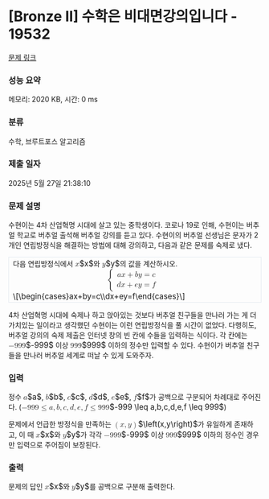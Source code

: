 # [Bronze II] 수학은 비대면강의입니다 - 19532 

[문제 링크](https://www.acmicpc.net/problem/19532) 

### 성능 요약

메모리: 2020 KB, 시간: 0 ms

### 분류

수학, 브루트포스 알고리즘

### 제출 일자

2025년 5월 27일 21:38:10

### 문제 설명

<p>수현이는 4차 산업혁명 시대에 살고 있는 중학생이다. 코로나 19로 인해, 수현이는 버추얼 학교로 버추얼 출석해 버추얼 강의를 듣고 있다. 수현이의 버추얼 선생님은 문자가 2개인 연립방정식을 해결하는 방법에 대해 강의하고, 다음과 같은 문제를 숙제로 냈다.</p>

<div style="border: 1px solid #e4e9f0; padding: 2px 8px;">다음 연립방정식에서 <mjx-container class="MathJax" jax="CHTML" style="font-size: 109%; position: relative;"><mjx-math class="MJX-TEX" aria-hidden="true"><mjx-mi class="mjx-i"><mjx-c class="mjx-c1D465 TEX-I"></mjx-c></mjx-mi></mjx-math><mjx-assistive-mml unselectable="on" display="inline"><math xmlns="http://www.w3.org/1998/Math/MathML"><mi>x</mi></math></mjx-assistive-mml><span aria-hidden="true" class="no-mathjax mjx-copytext">$x$</span></mjx-container>와 <mjx-container class="MathJax" jax="CHTML" style="font-size: 109%; position: relative;"><mjx-math class="MJX-TEX" aria-hidden="true"><mjx-mi class="mjx-i"><mjx-c class="mjx-c1D466 TEX-I"></mjx-c></mjx-mi></mjx-math><mjx-assistive-mml unselectable="on" display="inline"><math xmlns="http://www.w3.org/1998/Math/MathML"><mi>y</mi></math></mjx-assistive-mml><span aria-hidden="true" class="no-mathjax mjx-copytext">$y$</span></mjx-container>의 값을 계산하시오.<br>
<mjx-container class="MathJax" jax="CHTML" display="true" style="font-size: 109%; position: relative;"><mjx-math display="true" class="MJX-TEX" aria-hidden="true" style="margin-left: 0px; margin-right: 0px;"><mjx-mrow><mjx-mo class="mjx-s3"><mjx-c class="mjx-c7B TEX-S3"></mjx-c></mjx-mo><mjx-mtable style="min-width: 5.154em;"><mjx-table><mjx-itable><mjx-mtr><mjx-mtd style="text-align: left; padding-bottom: 0.1em;"><mjx-mi class="mjx-i"><mjx-c class="mjx-c1D44E TEX-I"></mjx-c></mjx-mi><mjx-mi class="mjx-i"><mjx-c class="mjx-c1D465 TEX-I"></mjx-c></mjx-mi><mjx-mo class="mjx-n" space="3"><mjx-c class="mjx-c2B"></mjx-c></mjx-mo><mjx-mi class="mjx-i" space="3"><mjx-c class="mjx-c1D44F TEX-I"></mjx-c></mjx-mi><mjx-mi class="mjx-i"><mjx-c class="mjx-c1D466 TEX-I"></mjx-c></mjx-mi><mjx-mo class="mjx-n" space="4"><mjx-c class="mjx-c3D"></mjx-c></mjx-mo><mjx-mi class="mjx-i" space="4"><mjx-c class="mjx-c1D450 TEX-I"></mjx-c></mjx-mi><mjx-tstrut></mjx-tstrut></mjx-mtd></mjx-mtr><mjx-mtr><mjx-mtd style="text-align: left; padding-top: 0.1em;"><mjx-mi class="mjx-i"><mjx-c class="mjx-c1D451 TEX-I"></mjx-c></mjx-mi><mjx-mi class="mjx-i"><mjx-c class="mjx-c1D465 TEX-I"></mjx-c></mjx-mi><mjx-mo class="mjx-n" space="3"><mjx-c class="mjx-c2B"></mjx-c></mjx-mo><mjx-mi class="mjx-i" space="3"><mjx-c class="mjx-c1D452 TEX-I"></mjx-c></mjx-mi><mjx-mi class="mjx-i"><mjx-c class="mjx-c1D466 TEX-I"></mjx-c></mjx-mi><mjx-mo class="mjx-n" space="4"><mjx-c class="mjx-c3D"></mjx-c></mjx-mo><mjx-mi class="mjx-i" space="4"><mjx-c class="mjx-c1D453 TEX-I"></mjx-c></mjx-mi><mjx-tstrut></mjx-tstrut></mjx-mtd></mjx-mtr></mjx-itable></mjx-table></mjx-mtable><mjx-mo class="mjx-n" style="vertical-align: 0.25em;"></mjx-mo></mjx-mrow></mjx-math><mjx-assistive-mml unselectable="on" display="block"><math xmlns="http://www.w3.org/1998/Math/MathML" display="block"><mrow data-mjx-texclass="INNER"><mo data-mjx-texclass="OPEN">{</mo><mtable columnalign="left left" columnspacing="1em" rowspacing=".2em"><mtr><mtd><mi>a</mi><mi>x</mi><mo>+</mo><mi>b</mi><mi>y</mi><mo>=</mo><mi>c</mi></mtd></mtr><mtr><mtd><mi>d</mi><mi>x</mi><mo>+</mo><mi>e</mi><mi>y</mi><mo>=</mo><mi>f</mi></mtd></mtr></mtable><mo data-mjx-texclass="CLOSE" fence="true" stretchy="true" symmetric="true"></mo></mrow></math></mjx-assistive-mml><span aria-hidden="true" class="no-mathjax mjx-copytext">\[\begin{cases}ax+by=c\\dx+ey=f\end{cases}\]</span> </mjx-container></div>

<p>4차 산업혁명 시대에 숙제나 하고 앉아있는 것보다 버추얼 친구들을 만나러 가는 게 더 가치있는 일이라고 생각했던 수현이는 이런 연립방정식을 풀 시간이 없었다. 다행히도, 버추얼 강의의 숙제 제출은 인터넷 창의 빈 칸에 수들을 입력하는 식이다. 각 칸에는 <mjx-container class="MathJax" jax="CHTML" style="font-size: 109%; position: relative;"><mjx-math class="MJX-TEX" aria-hidden="true"><mjx-mo class="mjx-n"><mjx-c class="mjx-c2212"></mjx-c></mjx-mo><mjx-mn class="mjx-n"><mjx-c class="mjx-c39"></mjx-c><mjx-c class="mjx-c39"></mjx-c><mjx-c class="mjx-c39"></mjx-c></mjx-mn></mjx-math><mjx-assistive-mml unselectable="on" display="inline"><math xmlns="http://www.w3.org/1998/Math/MathML"><mo>−</mo><mn>999</mn></math></mjx-assistive-mml><span aria-hidden="true" class="no-mathjax mjx-copytext">$-999$</span></mjx-container> 이상 <mjx-container class="MathJax" jax="CHTML" style="font-size: 109%; position: relative;"><mjx-math class="MJX-TEX" aria-hidden="true"><mjx-mn class="mjx-n"><mjx-c class="mjx-c39"></mjx-c><mjx-c class="mjx-c39"></mjx-c><mjx-c class="mjx-c39"></mjx-c></mjx-mn></mjx-math><mjx-assistive-mml unselectable="on" display="inline"><math xmlns="http://www.w3.org/1998/Math/MathML"><mn>999</mn></math></mjx-assistive-mml><span aria-hidden="true" class="no-mathjax mjx-copytext">$999$</span></mjx-container> 이하의 정수만 입력할 수 있다. 수현이가 버추얼 친구들을 만나러 버추얼 세계로 떠날 수 있게 도와주자.</p>

### 입력 

 <p>정수 <mjx-container class="MathJax" jax="CHTML" style="font-size: 109%; position: relative;"><mjx-math class="MJX-TEX" aria-hidden="true"><mjx-mi class="mjx-i"><mjx-c class="mjx-c1D44E TEX-I"></mjx-c></mjx-mi></mjx-math><mjx-assistive-mml unselectable="on" display="inline"><math xmlns="http://www.w3.org/1998/Math/MathML"><mi>a</mi></math></mjx-assistive-mml><span aria-hidden="true" class="no-mathjax mjx-copytext">$a$</span></mjx-container>, <mjx-container class="MathJax" jax="CHTML" style="font-size: 109%; position: relative;"><mjx-math class="MJX-TEX" aria-hidden="true"><mjx-mi class="mjx-i"><mjx-c class="mjx-c1D44F TEX-I"></mjx-c></mjx-mi></mjx-math><mjx-assistive-mml unselectable="on" display="inline"><math xmlns="http://www.w3.org/1998/Math/MathML"><mi>b</mi></math></mjx-assistive-mml><span aria-hidden="true" class="no-mathjax mjx-copytext">$b$</span></mjx-container>, <mjx-container class="MathJax" jax="CHTML" style="font-size: 109%; position: relative;"><mjx-math class="MJX-TEX" aria-hidden="true"><mjx-mi class="mjx-i"><mjx-c class="mjx-c1D450 TEX-I"></mjx-c></mjx-mi></mjx-math><mjx-assistive-mml unselectable="on" display="inline"><math xmlns="http://www.w3.org/1998/Math/MathML"><mi>c</mi></math></mjx-assistive-mml><span aria-hidden="true" class="no-mathjax mjx-copytext">$c$</span></mjx-container>, <mjx-container class="MathJax" jax="CHTML" style="font-size: 109%; position: relative;"><mjx-math class="MJX-TEX" aria-hidden="true"><mjx-mi class="mjx-i"><mjx-c class="mjx-c1D451 TEX-I"></mjx-c></mjx-mi></mjx-math><mjx-assistive-mml unselectable="on" display="inline"><math xmlns="http://www.w3.org/1998/Math/MathML"><mi>d</mi></math></mjx-assistive-mml><span aria-hidden="true" class="no-mathjax mjx-copytext">$d$</span></mjx-container>, <mjx-container class="MathJax" jax="CHTML" style="font-size: 109%; position: relative;"><mjx-math class="MJX-TEX" aria-hidden="true"><mjx-mi class="mjx-i"><mjx-c class="mjx-c1D452 TEX-I"></mjx-c></mjx-mi></mjx-math><mjx-assistive-mml unselectable="on" display="inline"><math xmlns="http://www.w3.org/1998/Math/MathML"><mi>e</mi></math></mjx-assistive-mml><span aria-hidden="true" class="no-mathjax mjx-copytext">$e$</span></mjx-container>, <mjx-container class="MathJax" jax="CHTML" style="font-size: 109%; position: relative;"><mjx-math class="MJX-TEX" aria-hidden="true"><mjx-mi class="mjx-i"><mjx-c class="mjx-c1D453 TEX-I"></mjx-c></mjx-mi></mjx-math><mjx-assistive-mml unselectable="on" display="inline"><math xmlns="http://www.w3.org/1998/Math/MathML"><mi>f</mi></math></mjx-assistive-mml><span aria-hidden="true" class="no-mathjax mjx-copytext">$f$</span></mjx-container>가 공백으로 구분되어 차례대로 주어진다. (<mjx-container class="MathJax" jax="CHTML" style="font-size: 109%; position: relative;"><mjx-math class="MJX-TEX" aria-hidden="true"><mjx-mo class="mjx-n"><mjx-c class="mjx-c2212"></mjx-c></mjx-mo><mjx-mn class="mjx-n"><mjx-c class="mjx-c39"></mjx-c><mjx-c class="mjx-c39"></mjx-c><mjx-c class="mjx-c39"></mjx-c></mjx-mn><mjx-mo class="mjx-n" space="4"><mjx-c class="mjx-c2264"></mjx-c></mjx-mo><mjx-mi class="mjx-i" space="4"><mjx-c class="mjx-c1D44E TEX-I"></mjx-c></mjx-mi><mjx-mo class="mjx-n"><mjx-c class="mjx-c2C"></mjx-c></mjx-mo><mjx-mi class="mjx-i" space="2"><mjx-c class="mjx-c1D44F TEX-I"></mjx-c></mjx-mi><mjx-mo class="mjx-n"><mjx-c class="mjx-c2C"></mjx-c></mjx-mo><mjx-mi class="mjx-i" space="2"><mjx-c class="mjx-c1D450 TEX-I"></mjx-c></mjx-mi><mjx-mo class="mjx-n"><mjx-c class="mjx-c2C"></mjx-c></mjx-mo><mjx-mi class="mjx-i" space="2"><mjx-c class="mjx-c1D451 TEX-I"></mjx-c></mjx-mi><mjx-mo class="mjx-n"><mjx-c class="mjx-c2C"></mjx-c></mjx-mo><mjx-mi class="mjx-i" space="2"><mjx-c class="mjx-c1D452 TEX-I"></mjx-c></mjx-mi><mjx-mo class="mjx-n"><mjx-c class="mjx-c2C"></mjx-c></mjx-mo><mjx-mi class="mjx-i" space="2"><mjx-c class="mjx-c1D453 TEX-I"></mjx-c></mjx-mi><mjx-mo class="mjx-n" space="4"><mjx-c class="mjx-c2264"></mjx-c></mjx-mo><mjx-mn class="mjx-n" space="4"><mjx-c class="mjx-c39"></mjx-c><mjx-c class="mjx-c39"></mjx-c><mjx-c class="mjx-c39"></mjx-c></mjx-mn></mjx-math><mjx-assistive-mml unselectable="on" display="inline"><math xmlns="http://www.w3.org/1998/Math/MathML"><mo>−</mo><mn>999</mn><mo>≤</mo><mi>a</mi><mo>,</mo><mi>b</mi><mo>,</mo><mi>c</mi><mo>,</mo><mi>d</mi><mo>,</mo><mi>e</mi><mo>,</mo><mi>f</mi><mo>≤</mo><mn>999</mn></math></mjx-assistive-mml><span aria-hidden="true" class="no-mathjax mjx-copytext">$-999 \leq a,b,c,d,e,f \leq 999$</span></mjx-container>)</p>

<p>문제에서 언급한 방정식을 만족하는 <mjx-container class="MathJax" jax="CHTML" style="font-size: 109%; position: relative;"><mjx-math class="MJX-TEX" aria-hidden="true"><mjx-mrow><mjx-mo class="mjx-n"><mjx-c class="mjx-c28"></mjx-c></mjx-mo><mjx-mi class="mjx-i"><mjx-c class="mjx-c1D465 TEX-I"></mjx-c></mjx-mi><mjx-mo class="mjx-n"><mjx-c class="mjx-c2C"></mjx-c></mjx-mo><mjx-mi class="mjx-i" space="2"><mjx-c class="mjx-c1D466 TEX-I"></mjx-c></mjx-mi><mjx-mo class="mjx-n"><mjx-c class="mjx-c29"></mjx-c></mjx-mo></mjx-mrow></mjx-math><mjx-assistive-mml unselectable="on" display="inline"><math xmlns="http://www.w3.org/1998/Math/MathML"><mrow data-mjx-texclass="INNER"><mo data-mjx-texclass="OPEN">(</mo><mi>x</mi><mo>,</mo><mi>y</mi><mo data-mjx-texclass="CLOSE">)</mo></mrow></math></mjx-assistive-mml><span aria-hidden="true" class="no-mathjax mjx-copytext">$\left(x,y\right)$</span></mjx-container>가 유일하게 존재하고, 이 때 <mjx-container class="MathJax" jax="CHTML" style="font-size: 109%; position: relative;"><mjx-math class="MJX-TEX" aria-hidden="true"><mjx-mi class="mjx-i"><mjx-c class="mjx-c1D465 TEX-I"></mjx-c></mjx-mi></mjx-math><mjx-assistive-mml unselectable="on" display="inline"><math xmlns="http://www.w3.org/1998/Math/MathML"><mi>x</mi></math></mjx-assistive-mml><span aria-hidden="true" class="no-mathjax mjx-copytext">$x$</span></mjx-container>와 <mjx-container class="MathJax" jax="CHTML" style="font-size: 109%; position: relative;"><mjx-math class="MJX-TEX" aria-hidden="true"><mjx-mi class="mjx-i"><mjx-c class="mjx-c1D466 TEX-I"></mjx-c></mjx-mi></mjx-math><mjx-assistive-mml unselectable="on" display="inline"><math xmlns="http://www.w3.org/1998/Math/MathML"><mi>y</mi></math></mjx-assistive-mml><span aria-hidden="true" class="no-mathjax mjx-copytext">$y$</span></mjx-container>가 각각 <mjx-container class="MathJax" jax="CHTML" style="font-size: 109%; position: relative;"><mjx-math class="MJX-TEX" aria-hidden="true"><mjx-mo class="mjx-n"><mjx-c class="mjx-c2212"></mjx-c></mjx-mo><mjx-mn class="mjx-n"><mjx-c class="mjx-c39"></mjx-c><mjx-c class="mjx-c39"></mjx-c><mjx-c class="mjx-c39"></mjx-c></mjx-mn></mjx-math><mjx-assistive-mml unselectable="on" display="inline"><math xmlns="http://www.w3.org/1998/Math/MathML"><mo>−</mo><mn>999</mn></math></mjx-assistive-mml><span aria-hidden="true" class="no-mathjax mjx-copytext">$-999$</span></mjx-container> 이상 <mjx-container class="MathJax" jax="CHTML" style="font-size: 109%; position: relative;"><mjx-math class="MJX-TEX" aria-hidden="true"><mjx-mn class="mjx-n"><mjx-c class="mjx-c39"></mjx-c><mjx-c class="mjx-c39"></mjx-c><mjx-c class="mjx-c39"></mjx-c></mjx-mn></mjx-math><mjx-assistive-mml unselectable="on" display="inline"><math xmlns="http://www.w3.org/1998/Math/MathML"><mn>999</mn></math></mjx-assistive-mml><span aria-hidden="true" class="no-mathjax mjx-copytext">$999$</span></mjx-container> 이하의 정수인 경우만 입력으로 주어짐이 보장된다.</p>

### 출력 

 <p>문제의 답인 <mjx-container class="MathJax" jax="CHTML" style="font-size: 109%; position: relative;"><mjx-math class="MJX-TEX" aria-hidden="true"><mjx-mi class="mjx-i"><mjx-c class="mjx-c1D465 TEX-I"></mjx-c></mjx-mi></mjx-math><mjx-assistive-mml unselectable="on" display="inline"><math xmlns="http://www.w3.org/1998/Math/MathML"><mi>x</mi></math></mjx-assistive-mml><span aria-hidden="true" class="no-mathjax mjx-copytext">$x$</span></mjx-container>와 <mjx-container class="MathJax" jax="CHTML" style="font-size: 109%; position: relative;"><mjx-math class="MJX-TEX" aria-hidden="true"><mjx-mi class="mjx-i"><mjx-c class="mjx-c1D466 TEX-I"></mjx-c></mjx-mi></mjx-math><mjx-assistive-mml unselectable="on" display="inline"><math xmlns="http://www.w3.org/1998/Math/MathML"><mi>y</mi></math></mjx-assistive-mml><span aria-hidden="true" class="no-mathjax mjx-copytext">$y$</span></mjx-container>를 공백으로 구분해 출력한다.</p>

